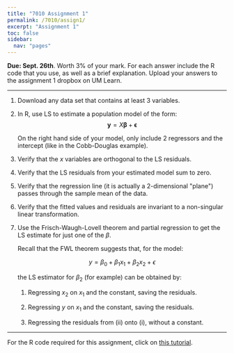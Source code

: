 ```yaml
---
title: "7010 Assignment 1"
permalink: /7010/assign1/
excerpt: "Assignment 1"
toc: false
sidebar:
  nav: "pages"
---
```


**Due: Sept. 26th**. Worth 3% of your mark. For each answer include the R
code that you use, as well as a brief explanation. Upload your answers
to the assignment 1 dropbox on UM Learn.

------------------------------------------------------------------------

1.  Download any data set that contains at least 3 variables.

2.  In R, use LS to estimate a population model of the form:
    $$\boldsymbol{y} = X\boldsymbol{\beta} + \boldsymbol{\epsilon}
    \nonumber$$

    On the right hand side of your model, only include 2 regressors and
    the intercept (like in the Cobb-Douglas example).

3.  Verify that the $x$ variables are orthogonal to the LS residuals.

4.  Verify that the LS residuals from your estimated model sum to zero.

5.  Verify that the regression line (it is actually a 2-dimensional
    "plane") passes through the sample mean of the data.

6.  Verify that the fitted values and residuals are invariant to a
    non-singular linear transformation.

7.  Use the Frisch-Waugh-Lovell theorem and partial regression to get
    the LS estimate for just one of the $\beta$.

    Recall that the FWL theorem suggests that, for the model:

    $$y = \beta_0 + \beta_1x_1 + \beta_2x_2 + \epsilon
    \nonumber$$

    the LS estimator for $\beta_2$ (for example) can be obtained by:

    1.  Regressing $x_2$ on $x_1$ and the constant, saving the
        residuals.

    2.  Regressing $y$ on $x_1$ and the constant, saving the residuals.

    3.  Regressing the residuals from (ii) onto (i), without a constant.

------------------------------------------------------------------------

For the R code required for this assignment, click on [this
tutorial](http://home.cc.umanitoba.ca/~godwinrt/7010/assigntutorial1.html).

